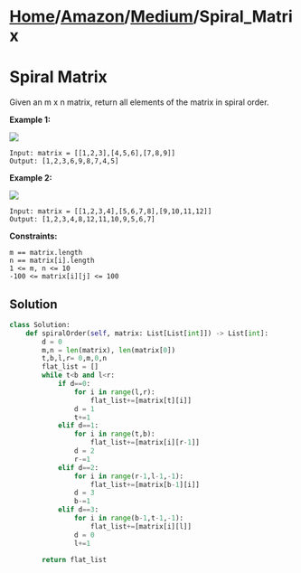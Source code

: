 # [Home](./../..)/[Amazon](./..)/[Medium](./)/Spiral_Matrix
<h1>Spiral Matrix</h1>

<p>
Given an m x n matrix, return all elements of the matrix in spiral order.

</p>

<b>Example 1:</b>

<img src="https://assets.leetcode.com/uploads/2020/11/13/spiral1.jpg">

    Input: matrix = [[1,2,3],[4,5,6],[7,8,9]]
    Output: [1,2,3,6,9,8,7,4,5]
  
<b>Example 2:</b>

<img src="https://assets.leetcode.com/uploads/2020/11/13/spiral.jpg">

    Input: matrix = [[1,2,3,4],[5,6,7,8],[9,10,11,12]]
    Output: [1,2,3,4,8,12,11,10,9,5,6,7]
 
<b>Constraints:</b>

    m == matrix.length
    n == matrix[i].length
    1 <= m, n <= 10
    -100 <= matrix[i][j] <= 100


<h2>Solution</h2>

```python
class Solution:
    def spiralOrder(self, matrix: List[List[int]]) -> List[int]:
        d = 0
        m,n = len(matrix), len(matrix[0])
        t,b,l,r= 0,m,0,n
        flat_list = []
        while t<b and l<r:
            if d==0:
                for i in range(l,r):
                    flat_list+=[matrix[t][i]]
                d = 1
                t+=1
            elif d==1:
                for i in range(t,b):
                    flat_list+=[matrix[i][r-1]]
                d = 2
                r-=1
            elif d==2:
                for i in range(r-1,l-1,-1):
                    flat_list+=[matrix[b-1][i]]
                d = 3
                b-=1
            elif d==3:
                for i in range(b-1,t-1,-1):
                    flat_list+=[matrix[i][l]]
                d = 0
                l+=1
                
        return flat_list
```
